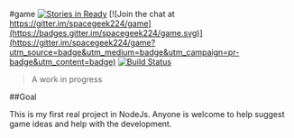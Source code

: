 #game
[![Stories in Ready](https://badge.waffle.io/spacegeek224/game.png?label=ready&title=Ready)](https://waffle.io/spacegeek224/game)
[![Join the chat at https://gitter.im/spacegeek224/game](https://badges.gitter.im/spacegeek224/game.svg)](https://gitter.im/spacegeek224/game?utm_source=badge&utm_medium=badge&utm_campaign=pr-badge&utm_content=badge)
[![Build Status](https://travis-ci.org/spacegeek224/game.svg)](https://travis-ci.org/spacegeek224/game)
<!--[![GitHub release](https://img.shields.io/github/release/spacegeek224/game.svg)]()-->
<!--[![GitHub tag](https://img.shields.io/github/tag/spacegeek224/game.svg)]()-->

> A work in progress

##Goal

This is my first real project in NodeJs. Anyone is welcome to help suggest game ideas and help with the development.

